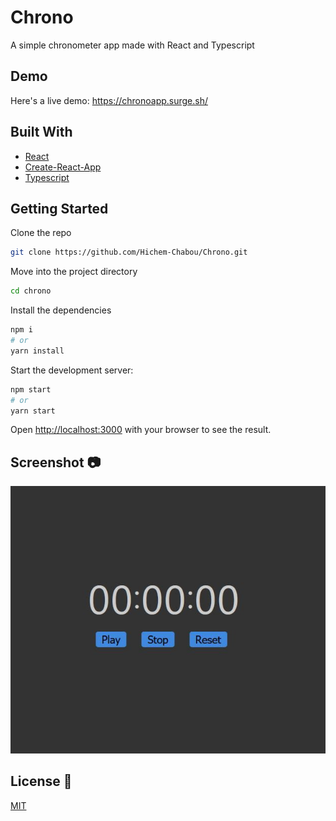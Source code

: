 # Chrono
A simple chronometer app made with React and Typescript  

## Demo  
Here's a live demo: https://chronoapp.surge.sh/  

## Built With  
* [React](https://reactjs.org/)  
* [Create-React-App](https://create-react-app.dev/)  
* [Typescript](https://www.typescriptlang.org/)  

## Getting Started  
Clone the repo  
```bash 
git clone https://github.com/Hichem-Chabou/Chrono.git
```
Move into the project directory  
```bash 
cd chrono
```

Install the dependencies

```bash
npm i
# or
yarn install
```

Start the development server:

```bash
npm start
# or
yarn start
```

Open [http://localhost:3000](http://localhost:3000) with your browser to see the result.  

## Screenshot :camera:  
![Home](https://github.com/Hichem-Chabou/Chrono/blob/main/src/chrono.JPG)  

## License :scroll:  
[MIT](https://github.com/Hichem-Chabou/Chrono/blob/main/LICENSE)
